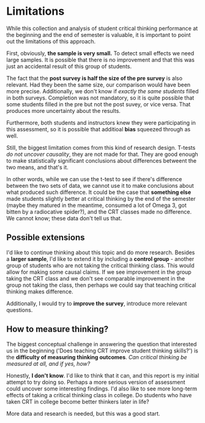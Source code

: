 # Limitations

While this collection and analysis of student critical thinking performance at the beginning and the end of semester is valuable, it is important to point out the limitations of this approach.

First, obviously, **the sample is very small.** To detect small effects we need large samples. It is possible that there is no improvement and that this was just an accidental result of this group of students. 

The fact that the **post survey is half the size of the pre survey** is also relevant. Had they been the same size, our comparison would have been more precise. Additionally, we don't know if *exactly the same students* filled in both surveys. Completion was not mandatory, so it is quite possible that some students filled in the pre but not the post suvey, or vice versa. That produces more uncertainty about the results.

Furthermore, both students and instructors knew they were participating in this assessment, so it is possible that additioal **bias** squeezed through as well.

Still, the biggest limitation comes from this kind of research design. T-tests *do not uncover causality*, they are not made for that. They are good enough to make statistically significant conclusions about differences betweent the two means, and that's it. 

In other words, while we can use the t-test to see if there's difference between the two sets of data, we cannot use it to make conclusions about what produced such difference. It could be the case that **something else** made students slightly better at critical thinking by the end of the semester (maybe they matured in the meantime, consumed a lot of Omega 3, got bitten by a radiocative spider?), and the CRT classes made no difference. We cannot know; these data don't tell us that.

## Possible extensions

I'd like to continue thinking about this topic and do more research. Besides a **larger sample**, I'd like to extend it by including a **control group** - another group of students who are not taking the critical thinking class. This would allow for making some causal claims. If we see improvement in the group taking the CRT class and we don't see comparable improvement in the group not taking the class, then perhaps we could say that teaching critical thinking makes difference.

Additionally, I would try to **improve the survey**, introduce more relevant questions.

## How to measure thinking?

The biggest conceptual challenge in answering the question that interested us in the beginning ('Does teaching CRT improve student thinking skills?') is the **difficulty of measuring thinking outcomes**. *Can critical thinking be measured at all, and if yes, how?*

Honestly, **I don't know**. I'd like to think that it can, and this report is my initial attempt to try doing so. Perhaps a more serious version of assessment could uncover some interesting findings. I'd also like to see more long-term effects of taking a critical thinking class in college. Do students who have taken CRT in college become better thinkers later in life?

More data and research is needed, but this was a good start. 